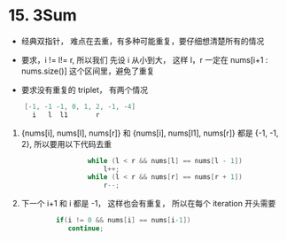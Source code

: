 # 15. 3Sum

- 经典双指针， 难点在去重，有多种可能重复，要仔细想清楚所有的情况

- 要求，i != l!= r, 所以我们 先设 i 从小到大， 这样 l，r 一定在 nums[i+1 : nums.size()] 这个区间里，避免了重复

- 要求没有重复的 triplet， 有两个情况

```cpp
    [-1, -1 -1, 0, 1, 2, -1, -4]
      i   l  l1       r             
```

1. {nums[i], nums[l], nums[r]} 和 {nums[i], nums[l1], nums[r]} 都是 {-1, -1, 2}, 所以要用以下代码去重

```cpp
                    while (l < r && nums[l] == nums[l - 1])
                        l++;
                    while (l < r && nums[r] == nums[r + 1])
                        r--;
```

2. 下一个 i+1 和 i 都是 -1， 这样也会有重复， 所以在每个 iteration 开头需要

 ```cpp
             if(i != 0 && nums[i] == nums[i-1])
                continue; 
 ```
